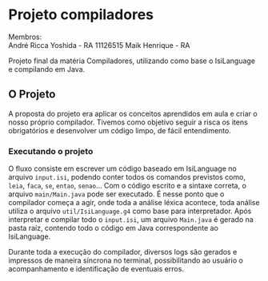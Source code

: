 # Projeto compiladores

Membros:   
    André Ricca Yoshida - RA 11126515
    Maik Henrique - RA

Projeto final da matéria Compiladores, utilizando como base o IsiLanguage e compilando em Java.

## O Projeto

A proposta do projeto era aplicar os conceitos aprendidos em aula e criar o nosso próprio compilador. Tivemos como objetivo seguir a risca os itens obrigatórios e desenvolver um código limpo, de fácil entendimento.

### Executando o projeto

O fluxo consiste em escrever um código baseado em IsiLanguage no arquivo `input.isi`, podendo conter todos os comandos previstos como, `leia`, `faca`, `se`, `entao`, `senao`...
Com o código escrito e a sintaxe correta, o arquivo `main/Main.java` pode ser executado. É nesse ponto que o compilador começa a agir, onde toda a análise léxica acontece, toda análise utiliza o arquivo `util/IsiLanguage.g4` como base para interpretador. 
Após interpretar e compilar todo o `input.isi`, um arquivo `Main.java` é gerado na pasta raíz, contendo todo o código em Java correspondente ao IsiLanguage.

Durante toda a execução do compilador, diversos logs são gerados e impressos de maneira síncrona no terminal, possibilitando ao usuário o acompanhamento e identificação de eventuais erros.
